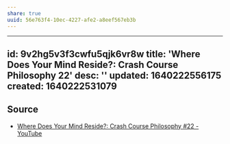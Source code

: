 ```yaml
---
share: true
uuid: 56e763f4-10ec-4227-afe2-a8eef567eb3b
---
```

---
id: 9v2hg5v3f3cwfu5qjk6vr8w
title: 'Where Does Your Mind Reside?: Crash Course Philosophy 22'
desc: ''
updated: 1640222556175
created: 1640222531079
---

## Source

* [Where Does Your Mind Reside?: Crash Course Philosophy #22 - YouTube](https://www.youtube.com/watch?v=3SJROTXnmus)
